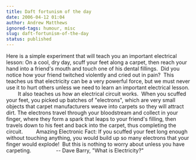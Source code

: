 ```yaml
---
title: Daft fortunism of the day
date: 2006-04-12 01:04
author: Andrew Matthews
ignored-tags: humour, misc
slug: daft-fortunism-of-the-day
status: published
---
```


Here is a simple experiment that will teach you an important electrical
lesson: On a cool, dry day, scuff your feet along a carpet, then reach your
hand into a friend's mouth and touch one of his dental fillings.  Did you
notice how your friend twitched violently and cried out in pain?  This
teaches us that electricity can be a very powerful force, but we must never
use it to hurt others unless we need to learn an important electrical lesson.
        It also teaches us how an electrical circuit works.  When you scuffed
your feet, you picked up batches of "electrons", which are very small objects
that carpet manufacturers weave into carpets so they will attract dirt.
The electrons travel through your bloodstream and collect in your finger,
where they form a spark that leaps to your friend's filling, then travels
down to his feet and back into the carpet, thus completing the circuit.
        Amazing Electronic Fact: If you scuffed your feet long enough without
touching anything, you would build up so many electrons that your finger
would explode!  But this is nothing to worry about unless you have
carpeting.
                -- Dave Barry, "What is Electricity?"
